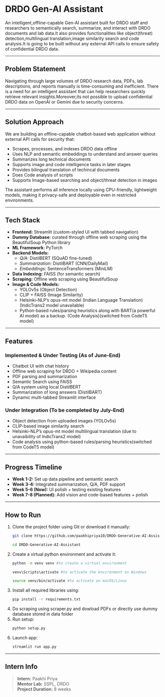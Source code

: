 #  DRDO Gen-AI Assistant

An intelligent,offline-capable Gen-AI assistant built for DRDO staff and researchers to semantically search, summarize, and interact with DRDO documents and lab data.It also provides functionalities like object(threat) detection,multilingual translation,image similarity search and code analysis.It is going to be built  without any external API calls to ensure safety of confidential DRDO data.

---

##  Problem Statement

Navigating through large volumes of DRDO research data, PDFs, lab descriptions, and reports manually is time-consuming and inefficient. There is a need for an intelligent assistant that can help researchers quickly retrieve relevant insights.Moreover,its not possible to upload confidential DRDO data on OpenAI or Gemini due to security concerns.

---

##  Solution Approach

We are building an offline-capable chatbot-based web application without external API calls for security that:
- Scrapes, processes, and indexes DRDO data offline
- Uses NLP and semantic embeddings to understand and answer queries
- Summarizes long technical documents
- Supports image and code intelligence tasks in later stages
- Provides bilingual translation of techincal documents
- Does Code analysis of scripts
- Supports Image-based searching and object/threat detection in images

The assistant performs all inference locally using CPU-friendly, lightweight models, making it privacy-safe and deployable even in restricted environments.

---

## Tech Stack

- **Frontend:** Streamlit (custom-styled UI with tabbed navigation)
- **Dummy Database**: curated through offline web scraping using the BeautifulSoup Python library
- **ML Framework**: PyTorch
- **Backend Models:**
  - *Q/A:* DistilBERT (SQuAD fine-tuned)
  - *Summarization:* DistilBART (CNN/DailyMail)
  - *Embeddings:* SentenceTransformers (MiniLM)
- **Data Indexing:** FAISS (for semantic search)
- **Scraping:** Offline web scraping using BeautifulSoup
- **Image & Code Models:** 
  - YOLOv5s (Object Detection)
  - CLIP + FAISS (Image Similarity)
  - Helsinki-NLP’s opus-mt model (Indian Language Translation)(IndicTrans2 model unavailable)
  - Python-based rules/parsing heuristics along with BART(a powerful AI model) as a backup. (Code Analysis)(switched from CodeT5 model)

---

##  Features

###  Implemented & Under Testing (As of June-End)
- Chatbot UI with chat history
- Offline web scraping for DRDO + Wikipedia content
- PDF parsing and summarization
- Semantic Search using FAISS
- Q/A system using local DistilBERT
- Summarization of long answers (DistilBART)
- Dynamic multi-tabbed Streamlit interface

###  Under Integration (To be completed by July-End)
- Object detection from uploaded images (YOLOv5s)
- CLIP-based image similarity search
- Helsinki-NLP’s opus-mt model multilingual translation (due to unavaibility of IndicTrans2 model)
- Code analysis using python-based rules/parsing heuristics(switched from CodeT5 model)

---

##  Progress Timeline

- **Week 1-2:** Set up data pipeline and semantic search
- **Week 3-4:** Integrated summarization, Q/A, PDF support
- **Week 5-6 (Now):** UI polish + testing existing features
- **Week 7-8 (Planned):** Add vision and code-based features + polish

---

##  How to Run

1. Clone the project folder using Git or download it manually:
   ```bash
   git clone https://github.com/paakhipriya10/DRDO-Generative-AI-Assistant.git
   ```
   ```bash
   cd DRDO-Generative-AI-Assistant
   ```
2. Create a virtual python environment and activate it:
   ```bash
   python -m venv venv #to create a virtual environment
   ```
   ```bash
   venv\Scripts\activate #to activate the environment on Windows
   ```
   ```bash
   source venv/bin/activate #to activate on macOS/Linux
   ```
4. Install all required libraries using:
   ```bash
   pip install -r requirements.txt
5. Do scraping using scraper.py and dowload PDFs or directly use dummy database stored in data folder
6. Run setup:
   ```bash
   python setup.py  
7. Launch app:
   ```bash
   streamlit run app.py
   

---

##  Intern Info

> **Intern:** Paakhi Priya  
> **Mentor Lab:** SSPL, DRDO  
> **Project Duration:** 8 weeks  



